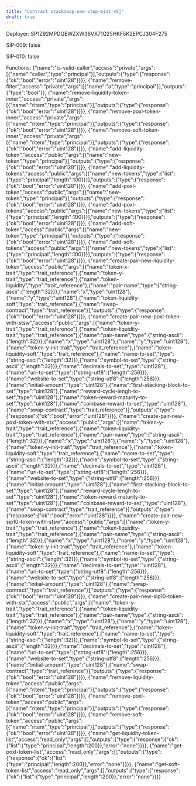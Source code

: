 ```yaml
---
title: "Contract stackswap-one-step-mint-v5j"
draft: true
---
```

Deployer: SP1Z92MPDQEWZXW36VX71Q25HKF5K2EPCJ304F275

SIP-009: false

SIP-010: false

Functions:
{"name":"is-valid-caller","access":"private","args":[{"name":"caller","type":"principal"}],"outputs":{"type":{"response":{"ok":"bool","error":"uint128"}}}}, {"name":"remove-filter","access":"private","args":[{"name":"a","type":"principal"}],"outputs":{"type":"bool"}}, {"name":"remove-liquidity-token-inner","access":"private","args":[{"name":"ritem","type":"principal"}],"outputs":{"type":{"response":{"ok":"bool","error":"uint128"}}}}, {"name":"remove-poxl-token-inner","access":"private","args":[{"name":"ritem","type":"principal"}],"outputs":{"type":{"response":{"ok":"bool","error":"uint128"}}}}, {"name":"remove-soft-token-inner","access":"private","args":[{"name":"ritem","type":"principal"}],"outputs":{"type":{"response":{"ok":"bool","error":"uint128"}}}}, {"name":"add-liquidity-token","access":"public","args":[{"name":"new-token","type":"principal"}],"outputs":{"type":{"response":{"ok":"bool","error":"uint128"}}}}, {"name":"add-liquidity-tokens","access":"public","args":[{"name":"new-tokens","type":{"list":{"type":"principal","length":100}}}],"outputs":{"type":{"response":{"ok":"bool","error":"uint128"}}}}, {"name":"add-poxl-token","access":"public","args":[{"name":"new-token","type":"principal"}],"outputs":{"type":{"response":{"ok":"bool","error":"uint128"}}}}, {"name":"add-poxl-tokens","access":"public","args":[{"name":"new-tokens","type":{"list":{"type":"principal","length":100}}}],"outputs":{"type":{"response":{"ok":"bool","error":"uint128"}}}}, {"name":"add-soft-token","access":"public","args":[{"name":"new-token","type":"principal"}],"outputs":{"type":{"response":{"ok":"bool","error":"uint128"}}}}, {"name":"add-soft-tokens","access":"public","args":[{"name":"new-tokens","type":{"list":{"type":"principal","length":100}}}],"outputs":{"type":{"response":{"ok":"bool","error":"uint128"}}}}, {"name":"create-pair-new-liquidity-token","access":"public","args":[{"name":"token-x-trait","type":"trait_reference"},{"name":"token-y-trait","type":"trait_reference"},{"name":"token-liquidity","type":"trait_reference"},{"name":"pair-name","type":{"string-ascii":{"length":32}}},{"name":"x","type":"uint128"},{"name":"y","type":"uint128"},{"name":"token-liquidity-soft","type":"trait_reference"},{"name":"swap-contract","type":"trait_reference"}],"outputs":{"type":{"response":{"ok":"bool","error":"uint128"}}}}, {"name":"create-pair-new-poxl-token-with-stsw","access":"public","args":[{"name":"token-y-trait","type":"trait_reference"},{"name":"token-liquidity-trait","type":"trait_reference"},{"name":"pair-name","type":{"string-ascii":{"length":32}}},{"name":"x","type":"uint128"},{"name":"y","type":"uint128"},{"name":"token-y-init-trait","type":"trait_reference"},{"name":"token-liquidity-soft","type":"trait_reference"},{"name":"name-to-set","type":{"string-ascii":{"length":32}}},{"name":"symbol-to-set","type":{"string-ascii":{"length":32}}},{"name":"decimals-to-set","type":"uint128"},{"name":"uri-to-set","type":{"string-utf8":{"length":256}}},{"name":"website-to-set","type":{"string-utf8":{"length":256}}},{"name":"initial-amount","type":"uint128"},{"name":"first-stacking-block-to-set","type":"uint128"},{"name":"reward-cycle-lengh-to-set","type":"uint128"},{"name":"token-reward-maturity-to-set","type":"uint128"},{"name":"coinbase-reward-to-set","type":"uint128"},{"name":"swap-contract","type":"trait_reference"}],"outputs":{"type":{"response":{"ok":"bool","error":"uint128"}}}}, {"name":"create-pair-new-poxl-token-with-stx","access":"public","args":[{"name":"token-y-trait","type":"trait_reference"},{"name":"token-liquidity-trait","type":"trait_reference"},{"name":"pair-name","type":{"string-ascii":{"length":32}}},{"name":"x","type":"uint128"},{"name":"y","type":"uint128"},{"name":"token-y-init-trait","type":"trait_reference"},{"name":"token-liquidity-soft","type":"trait_reference"},{"name":"name-to-set","type":{"string-ascii":{"length":32}}},{"name":"symbol-to-set","type":{"string-ascii":{"length":32}}},{"name":"decimals-to-set","type":"uint128"},{"name":"uri-to-set","type":{"string-utf8":{"length":256}}},{"name":"website-to-set","type":{"string-utf8":{"length":256}}},{"name":"initial-amount","type":"uint128"},{"name":"first-stacking-block-to-set","type":"uint128"},{"name":"reward-cycle-lengh-to-set","type":"uint128"},{"name":"token-reward-maturity-to-set","type":"uint128"},{"name":"coinbase-reward-to-set","type":"uint128"},{"name":"swap-contract","type":"trait_reference"}],"outputs":{"type":{"response":{"ok":"bool","error":"uint128"}}}}, {"name":"create-pair-new-sip10-token-with-stsw","access":"public","args":[{"name":"token-y-trait","type":"trait_reference"},{"name":"token-liquidity-trait","type":"trait_reference"},{"name":"pair-name","type":{"string-ascii":{"length":32}}},{"name":"x","type":"uint128"},{"name":"y","type":"uint128"},{"name":"token-y-init-trait","type":"trait_reference"},{"name":"token-liquidity-soft","type":"trait_reference"},{"name":"name-to-set","type":{"string-ascii":{"length":32}}},{"name":"symbol-to-set","type":{"string-ascii":{"length":32}}},{"name":"decimals-to-set","type":"uint128"},{"name":"uri-to-set","type":{"string-utf8":{"length":256}}},{"name":"website-to-set","type":{"string-utf8":{"length":256}}},{"name":"initial-amount","type":"uint128"},{"name":"swap-contract","type":"trait_reference"}],"outputs":{"type":{"response":{"ok":"bool","error":"uint128"}}}}, {"name":"create-pair-new-sip10-token-with-stx","access":"public","args":[{"name":"token-y-trait","type":"trait_reference"},{"name":"token-liquidity-trait","type":"trait_reference"},{"name":"pair-name","type":{"string-ascii":{"length":32}}},{"name":"x","type":"uint128"},{"name":"y","type":"uint128"},{"name":"token-y-init-trait","type":"trait_reference"},{"name":"token-liquidity-soft","type":"trait_reference"},{"name":"name-to-set","type":{"string-ascii":{"length":32}}},{"name":"symbol-to-set","type":{"string-ascii":{"length":32}}},{"name":"decimals-to-set","type":"uint128"},{"name":"uri-to-set","type":{"string-utf8":{"length":256}}},{"name":"website-to-set","type":{"string-utf8":{"length":256}}},{"name":"initial-amount","type":"uint128"},{"name":"swap-contract","type":"trait_reference"}],"outputs":{"type":{"response":{"ok":"bool","error":"uint128"}}}}, {"name":"remove-liquidity-token","access":"public","args":[{"name":"ritem","type":"principal"}],"outputs":{"type":{"response":{"ok":"bool","error":"uint128"}}}}, {"name":"remove-poxl-token","access":"public","args":[{"name":"ritem","type":"principal"}],"outputs":{"type":{"response":{"ok":"bool","error":"uint128"}}}}, {"name":"remove-soft-token","access":"public","args":[{"name":"ritem","type":"principal"}],"outputs":{"type":{"response":{"ok":"bool","error":"uint128"}}}}, {"name":"get-liquidity-token-list","access":"read_only","args":[],"outputs":{"type":{"response":{"ok":{"list":{"type":"principal","length":200}},"error":"none"}}}}, {"name":"get-poxl-token-list","access":"read_only","args":[],"outputs":{"type":{"response":{"ok":{"list":{"type":"principal","length":200}},"error":"none"}}}}, {"name":"get-soft-token-list","access":"read_only","args":[],"outputs":{"type":{"response":{"ok":{"list":{"type":"principal","length":200}},"error":"none"}}}}
